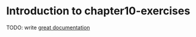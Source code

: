# Introduction to chapter10-exercises

TODO: write [great documentation](http://jacobian.org/writing/what-to-write/)
